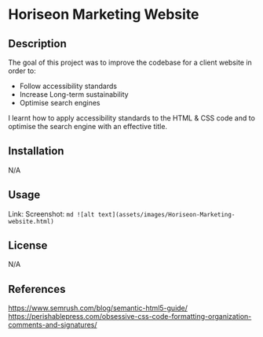 # Horiseon Marketing Website
## Description
The goal of this project was to improve the codebase for a client website in order to:
-  Follow accessibility standards 
-  Increase Long-term sustainability 
-  Optimise search engines

I learnt how to apply accessibility standards to the HTML & CSS code and to optimise the search engine with an effective title. 

## Installation

N/A

## Usage

Link: 
Screenshot: 
    ```md
    ![alt text](assets/images/Horiseon-Marketing-website.html)
    ```

## License

N/A


## References
https://www.semrush.com/blog/semantic-html5-guide/
https://perishablepress.com/obsessive-css-code-formatting-organization-comments-and-signatures/